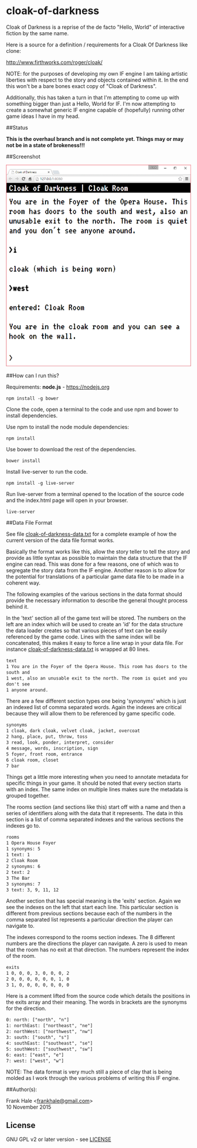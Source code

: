# cloak-of-darkness

Cloak of Darkness is a reprise of the de facto "Hello, World" of interactive
fiction by the same name.

Here is a source for a definition / requirements for a Cloak Of Darkness like clone:

http://www.firthworks.com/roger/cloak/

NOTE: for the purposes of developing my own IF engine I am taking artistic
liberties with respect to the story and objects contained within it. In the end
this won't be a bare bones exact copy of "Cloak of Darkness".

Additionally, this has taken a turn in that I'm attempting to come up with
something bigger than just a Hello, World for IF. I'm now attempting to create a
somewhat generic IF engine capable of (hopefully) running other game ideas I
have in my head.

##Status

**This is the overhaul branch and is not complete yet. Things may or may not
be in a state of brokeness!!!**

##Screenshot

![Game user interface screenshot](screenshots/game.png)

##How can I run this?

Requirements: <b>node.js</b> - https://nodejs.org

```
npm install -g bower
```

Clone the code, open a terminal to the code and use npm and bower to install dependencies.

Use npm to install the node module dependencies:

```
npm install
```

Use bower to download the rest of the dependencies.

```
bower install
```

Install live-server to run the code.

```
npm install -g live-server
```

Run live-server from a terminal opened to the location of the source code and
the index.html page will open in your browser.

```
live-server
```

##Data File Format

See file [cloak-of-darkness-data.txt](assets/data/cloak-of-darkness-data.txt)
for a complete example of how the current version of the data file format works.

Basically the format works like this, allow the story teller to tell the story
and provide as little syntax as possible to maintain the data structure that the
IF engine can read. This was done for a few reasons, one of which was to
segregate the story data from the IF engine. Another reason is to allow for the
potential for translations of a particular game data file to be made in a
coherent way.

The following examples of the various sections in the data format should provide
the necessary information to describe the general thought process behind it.

In the 'text' section all of the game text will be stored. The numbers on the
left are an index which will be used to create an 'id' for the data structure
the data loader creates so that various pieces of text can be easily referenced
by the game code. Lines with the same index will be concatenated, this makes it
easy to force a line wrap in your data file. For instance [cloak-of-darkness-data.txt](assets/data/cloak-of-darkness-data.txt) is wrapped
at 80 lines.

```
text
1 You are in the Foyer of the Opera House. This room has doors to the south and
1 west, also an unusable exit to the north. The room is quiet and you don't see
1 anyone around.
```

There are a few different section types one being 'synonyms' which is just an
indexed list of comma separated words. Again the indexes are critical because
they will allow them to be referenced by game specific code.

```
synonyms
1 cloak, dark cloak, velvet cloak, jacket, overcoat
2 hang, place, put, throw, toss
3 read, look, ponder, interpret, consider
4 message, words, inscription, sign
5 foyer, front room, entrance
6 cloak room, closet
7 bar
```

Things get a little more interesting when you need to annotate metadata for
specific things in your game. It should be noted that every section starts with
an index. The same index on multiple lines makes sure the metadata is grouped
together.

The rooms section (and sections like this) start off with a name and then a
series of identifiers along with the data that it represents. The data in this
section is a list of comma separated indexes and the various sections the
indexes go to.

```
rooms
1 Opera House Foyer
1 synonyms: 5
1 text: 1
2 Cloak Room
2 synonyms: 6
2 text: 2
3 The Bar
3 synonyms: 7
3 text: 3, 9, 11, 12
```

Another section that has special meaning is the 'exits' section. Again we see
the indexes on the left that start each line. This particular section is
different from previous sections because each of the numbers in the comma
separated list represents a particular direction the player can navigate to.

The indexes correspond to the rooms section indexes. The 8 different numbers are
the directions the player can navigate. A zero is used to mean that the room has
no exit at that direction. The numbers represent the index of the room.

```
exits
1 0, 0, 0, 3, 0, 0, 0, 2
2 0, 0, 0, 0, 0, 0, 1, 0
3 1, 0, 0, 0, 0, 0, 0, 0
```

Here is a comment lifted from the source code which details the positions in the
exits array and their meaning. The words in brackets are the synonyms for the
direction.

```
0: north: ["north", "n"]
1: northEast: ["northeast", "ne"]
2: northWest: ["northwest", "nw"]
3: south: ["south", "s"]
4: southEast: ["southeast", "se"]
5: southWest: ["southwest", "sw"]
6: east: ["east", "e"]
7: west: ["west", "w"]
```

NOTE: The data format is very much still a piece of clay that is being molded as
I work through the various problems of writing this IF engine.

##Author(s):

Frank Hale &lt;frankhale@gmail.com&gt;  
10 November 2015

## License

GNU GPL v2 or later version - see [LICENSE](LICENSE)
